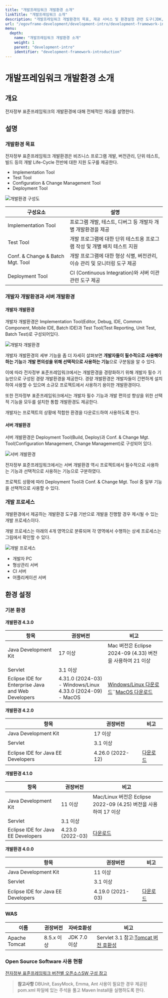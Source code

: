 ```yaml
---
title: "개발프레임워크 개발환경 소개"
linkTitle: "개발프레임워크 소개"
description: "개발프레임워크 개발환경의 목표, 제공 서비스 및 환경설정 관련 도구(JDK, WAS, OpenSource) 정보 등을 안내한다."
url: "/egovframe-development/development-intro/development-framework-introduction/"
menu:
  depth:
    name: "개발프레임워크 개발환경 소개"
    weight: 1
    parent: "development-intro"
    identifier: "development-framework-introduction"
---
```

# 개발프레임워크 개발환경 소개

## 개요

전자정부 표준프레임워크의 개발환경에 대해 전체적인 개요를 설명한다.

## 설명

### 개발환경 목표

전자정부 표준프레임워크 개발환경은 비즈니스 프로그램 개발, 버전관리, 단위 테스트, 빌드 등의 개발 Life-Cycle 전반에 대한 지원 도구를 제공한다.

- Implementation Tool
- Test Tool
- Configuration & Change Management Tool
- Deployment Tool

![개발환경 구성도](./images/development-environment-architecture.jpg)

| 구성요소                         | 설명                                                                      |
| -------------------------------- | ------------------------------------------------------------------------- |
| Implementation Tool              | 프로그램 개발, 테스트, 디버그 등 개발자 개별 개발환경을 제공              |
| Test Tool                        | 개발 프로그램에 대한 단위 테스트용 프로그램 작성 및 개별 배치 테스트 지원 |
| Conf. & Change & Batch Mgt. Tool | 개발 프로그램에 대한 형상 식별, 버전관리, 이슈 관리 및 모니터링 도구 제공 |
| Deployment Tool                  | CI (Continuous Integration)와 서버 이관 관련 도구 제공                    |

### 개발자 개발환경과 서버 개발환경

#### 개발자 개발환경

개발자 개발환경은 Implementation Tool(Editor, Debug, IDE, Common Component, Mobile IDE, Batch IDE)과 Test Tool(Test Reporting, Unit Test, Batch Test)로 구성되어있다.

![개발자 개발환경](./images/developer-environment.jpg)

개발자 개발환경의 세부 기능을 좀 더 자세히 살펴보면 **개발자들이 필수적으로 사용해야 하는 기능**과 **개발 편의성을 위해 선택적으로 사용하는 기능**으로 구분됨을 알 수 있다.

이에 따라 전자정부 표준프레임워크에서는 개발환경을 경량화하기 위해 개발자 필수 기능만으로 구성된 경량 개발환경을 제공한다. 경량 개발환경은 개발자들이 간편하게 설치하여 사용할 수 있으며 소규모 프로젝트에서 사용하기 용이한 개발환경이다.

또한 전자정부 표준프레임워크에서는 개발자 필수 기능과 개발 편의성 향상을 위한 선택적 기능을 모두를 설치한 통합 개발환경도 제공한다.

개발자는 프로젝트의 상황에 적합한 환경을 다운로드하여 사용하도록 한다.

#### 서버 개발환경

서버 개발환경은 Deployment Tool(Build, Deploy)과 Conf. & Change Mgt. Tool(Configuration Management, Change Management)로 구성되어 있다.

![서버 개발환경](./images/server-environment.jpg)

전자정부 표준프레임워크에서는 서버 개발환경 역시 프로젝트에서 필수적으로 사용하는 기능과 선택적으로 사용하는 기능으로 구분하였다.

프로젝트 상황에 따라 Deployment Tool과 Conf. & Change Mgt. Tool 중 일부 기능을 선택적으로 사용할 수 있다.

### 개발 프로세스

개발환경에서 제공하는 개발환경 도구를 기반으로 개발을 진행할 경우 제시될 수 있는 개발 프로세스이다.

개발 프로세스는 아래의 4개 영역으로 분류되며 각 영역에서 수행하는 상세 프로세스는 그림에서 확인할 수 있다.

![개발 프로세스](./images/development-process.jpg)

- 개발자 PC
- 형상관리 서버
- CI 서버
- 어플리케이션 서버

## 환경 설정

### 기본 환경

**개발환경 4.3.0**

| 항목                                               | 권장버전                                                       | 비고                                                                                                                                                             |
| -------------------------------------------------- | -------------------------------------------------------------- | ---------------------------------------------------------------------------------------------------------------------------------------------------------------- |
| Java Development Kit                               | 17 이상                                                        | Mac 버전은 Eclipse 2024-09 (4.33) 버전을 사용하여 21 이상                                                                                                        |
| Servlet                                            | 3.1 이상                                                       |                                                                                                                                                                  |
| Eclipse IDE for Enterprise Java and Web Developers | 4.31.0 (2024-03) - Windows/Linux<br />4.33.0 (2024-09) - MacOS | [Windows/Linux 다운로드](https://www.eclipse.org/downloads/packages/release/2024-03/r)``[MacOS 다운로드](https://www.eclipse.org/downloads/packages/release/2024-09/r) |

**개발환경 4.2.0**

| 항목                               | 권장버전         | 비고                                                                  |
| ---------------------------------- | ---------------- | --------------------------------------------------------------------- |
| Java Development Kit               | 17 이상          |                                                                       |
| Servlet                            | 3.1 이상         |                                                                       |
| Eclipse IDE for Java EE Developers | 4.26.0 (2022-12) | [다운로드](https://www.eclipse.org/downloads/packages/release/2022-12/r) |

**개발환경 4.1.0**

| 항목                               | 권장버전         | 비고                                                                  |
| ---------------------------------- | ---------------- | --------------------------------------------------------------------- |
| Java Development Kit               | 11 이상          | Mac/Linux 버전은 Eclipse 2022-09 (4.25) 버전을 사용하여 17 이상       |
| Servlet                            | 3.1 이상         |                                                                       |
| Eclipse IDE for Java EE Developers | 4.23.0 (2022-03) | [다운로드](https://www.eclipse.org/downloads/packages/release/2022-03/r) |

**개발환경 4.0.0**

| 항목                               | 권장버전         | 비고                                                                  |
| ---------------------------------- | ---------------- | --------------------------------------------------------------------- |
| Java Development Kit               | 11 이상          |                                                                       |
| Servlet                            | 3.1 이상         |                                                                       |
| Eclipse IDE for Java EE Developers | 4.19.0 (2021-03) | [다운로드](https://www.eclipse.org/downloads/packages/release/2021-03/r) |

### WAS

| 이름          | 권장버전   | 자바호환성   | 비고                                                                            |
| ------------- | ---------- | ------------ | ------------------------------------------------------------------------------- |
| Apache Tomcat | 8.5.x 이상 | JDK 7.0 이상 | Servlet 3.1 참고:[Tomcat 버전 호환성](https://tomcat.apache.org/whichversion.html) |

### Open Source Software 사용 현황

[전자정부 표준프레임워크 버전별 오픈소스SW 구성 참고](https://www.egovframe.go.kr/home/sub.do?menuNo=13)

> **참고사항**
> DBUnit, EasyMock, Emma, Ant 사용이 필요한 경우 제공된 pom.xml 파일에 있는 주석을 풀고 Maven Install을 실행하도록 한다.
